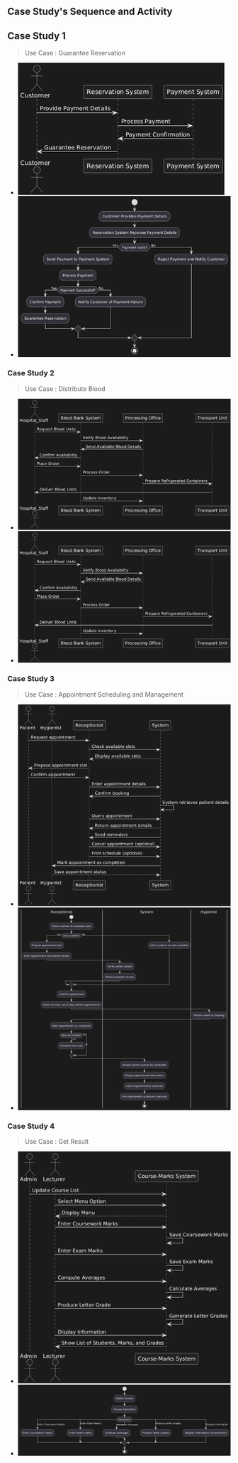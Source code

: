 ## Case Study's Sequence and Activity

## Case Study 1

> Use Case : Guarantee Reservation

- ![](../Image/Case_Study_1_Guarantee%20Reservation_SEQUENCE_DIAGRAM.png)
- ![](../Image/Case_Study_1_Guarantee%20Reservation_ACTIVITY_DIAGRAM.png)

### Case Study 2

> Use Case : Distribute Blood

- ![](../Image/Case_Study_2_Distribute%20Blood%20to%20Hospitals_SEQUENCE_DIAGRAM.png)
- ![](../Image/Case_Study_2_Distribute%20Blood%20to%20Hospitals_SEQUENCE_DIAGRAM.png)

### Case Study 3

> Use Case : Appointment Scheduling and Management

- ![](../Image/Use_Case_3_Sequence.png)
- ![](../Image/Use_Case_3_Activity.png)

### Case Study 4

> Use Case : Get Result

- ![](../Image/Use_Case_4_Sequence.png)
- ![](../Image/Use_Case_4_Activity.png)
